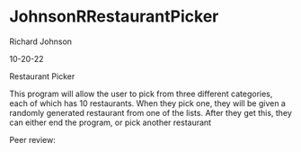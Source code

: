 # JohnsonRRestaurantPicker

Richard Johnson

10-20-22

Restaurant Picker

This program will allow the user to pick from three different categories, each of which has 10 restaurants. When they pick one,
they will be given a randomly generated restaurant from one of the lists. After they get this, they can either end the program,
or pick another restaurant

Peer review: 